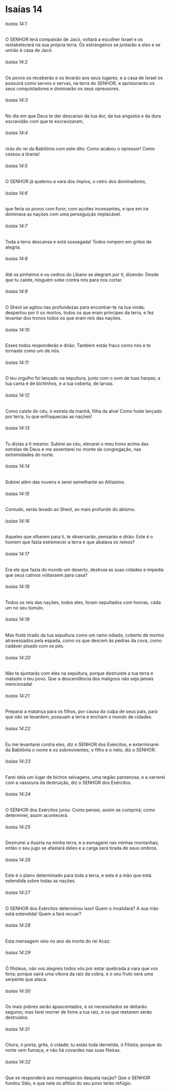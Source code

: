 # Isaías 14

###### Isaías 14:1

O SENHOR terá compaixão de Jacó, voltará a escolher Israel e os restabelecerá na sua própria terra. Os estrangeiros se juntarão a eles e se unirão à casa de Jacó.

###### Isaías 14:2

Os povos os receberão e os levarão aos seus lugares; e a casa de Israel os possuirá como servos e servas, na terra do SENHOR, e aprisionarão os seus conquistadores e dominarão os seus opressores.

###### Isaías 14:3

No dia em que Deus te der descanso da tua dor, da tua angústia e da dura escravidão com que te escravizaram,

###### Isaías 14:4

rirás do rei da Babilônia com este dito: Como acabou o opressor! Como cessou a tirania!

###### Isaías 14:5

O SENHOR já quebrou a vara dos ímpios, o cetro dos dominadores,

###### Isaías 14:6

que feria os povos com furor, com açoites incessantes, e que em ira dominava as nações com uma perseguição implacável.

###### Isaías 14:7

Toda a terra descansa e está sossegada! Todos rompem em gritos de alegria.

###### Isaías 14:8

Até os pinheiros e os cedros do Líbano se alegram por ti, dizendo: Desde que tu caíste, ninguém sobe contra nós para nos cortar.

###### Isaías 14:9

O Sheol se agitou nas profundezas para encontrar-te na tua vinda; despertou por ti os mortos, todos os que eram príncipes da terra, e fez levantar dos tronos todos os que eram reis das nações.

###### Isaías 14:10

Esses todos responderão e dirão: Também estás fraco como nós e te tornaste como um de nós.

###### Isaías 14:11

O teu orgulho foi lançado na sepultura, junto com o som de tuas harpas; a tua cama é de bichinhos, e a tua coberta, de larvas.

###### Isaías 14:12

Como caíste do céu, ó estrela da manhã, filha da alva! Como foste lançado por terra, tu que enfraquecias as nações!

###### Isaías 14:13

Tu dizias a ti mesmo: Subirei ao céu, elevarei o meu trono acima das estrelas de Deus e me assentarei no monte da congregação, nas extremidades do norte.

###### Isaías 14:14

Subirei além das nuvens e serei semelhante ao Altíssimo.

###### Isaías 14:15

Contudo, serás levado ao Sheol, ao mais profundo do abismo.

###### Isaías 14:16

Aqueles que olharem para ti, te observarão, pensarão e dirão: Este é o homem que fazia estremecer a terra e que abalava os reinos?

###### Isaías 14:17

Era ele que fazia do mundo um deserto, destruía as suas cidades e impedia que seus cativos voltassem para casa?

###### Isaías 14:18

Todos os reis das nações, todos eles, foram sepultados com honras, cada um no seu túmulo.

###### Isaías 14:19

Mas foste tirado da tua sepultura como um ramo odiado, coberto de mortos atravessados pela espada, como os que descem às pedras da cova, como cadáver pisado com os pés.

###### Isaías 14:20

Não te ajuntarás com eles na sepultura, porque destruíste a tua terra e mataste o teu povo. Que a descendência dos malignos não seja jamais mencionada!

###### Isaías 14:21

Preparai a matança para os filhos, por causa da culpa de seus pais, para que não se levantem, possuam a terra e encham o mundo de cidades.

###### Isaías 14:22

Eu me levantarei contra eles, diz o SENHOR dos Exércitos, e exterminarei da Babilônia o nome e os sobreviventes, o filho e o neto, diz o SENHOR.

###### Isaías 14:23

Farei dela um lugar de bichos selvagens, uma região pantanosa, e a varrerei com a vassoura da destruição, diz o SENHOR dos Exércitos.

###### Isaías 14:24

O SENHOR dos Exércitos jurou: Como pensei, assim se cumprirá; como determinei, assim acontecerá.

###### Isaías 14:25

Destruirei a Assíria na minha terra, e a esmagarei nas minhas montanhas; então o seu jugo se afastará deles e a carga será tirada de seus ombros.

###### Isaías 14:26

Este é o plano determinado para toda a terra, e esta é a mão que está estendida sobre todas as nações.

###### Isaías 14:27

O SENHOR dos Exércitos determinou isso! Quem o invalidará? A sua mão está estendida! Quem a fará recuar?

###### Isaías 14:28

Esta mensagem veio no ano da morte do rei Acaz:

###### Isaías 14:29

Ó filisteus, não vos alegreis todos vós por estar quebrada a vara que vos feria; porque sairá uma víbora da raiz da cobra, e o seu fruto será uma serpente que ataca.

###### Isaías 14:30

Os mais pobres serão apascentados, e os necessitados se deitarão seguros; mas farei morrer de fome a tua raiz, e os que restarem serão destruídos.

###### Isaías 14:31

Chora, ó porta; grita, ó cidade; tu estás toda derretida, ó Filístia; porque do norte vem fumaça, e não há covardes nas suas fileiras.

###### Isaías 14:32

Que se responderá aos mensageiros daquela nação? Que o SENHOR fundou Sião, e que nela os aflitos do seu povo terão refúgio.

